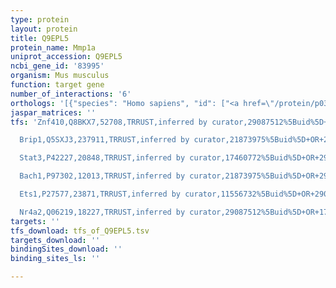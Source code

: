 ```yaml
---
type: protein
layout: protein
title: Q9EPL5
protein_name: Mmp1a
uniprot_accession: Q9EPL5
ncbi_gene_id: '83995'
organism: Mus musculus
function: target gene
number_of_interactions: '6'
orthologs: '[{"species": "Homo sapiens", "id": ["<a href=\"/protein/p03956\">P03956</a>"]}, {"species": "Rattus norvegicus", "id": ["B5DFD5"]}]'
jaspar_matrices: ''
tfs: 'Znf410,Q8BKX7,52708,TRRUST,inferred by curator,29087512%5Buid%5D+OR+12370286%5Buid%5D,Yes

  Brip1,Q5SXJ3,237911,TRRUST,inferred by curator,21873975%5Buid%5D+OR+29087512%5Buid%5D,Yes

  Stat3,P42227,20848,TRRUST,inferred by curator,17460772%5Buid%5D+OR+29087512%5Buid%5D+OR+16205632%5Buid%5D,Yes

  Bach1,P97302,12013,TRRUST,inferred by curator,21873975%5Buid%5D+OR+29087512%5Buid%5D,Yes

  Ets1,P27577,23871,TRRUST,inferred by curator,11556732%5Buid%5D+OR+29087512%5Buid%5D+OR+10949659%5Buid%5D+OR+17283078%5Buid%5D,Yes

  Nr4a2,Q06219,18227,TRRUST,inferred by curator,29087512%5Buid%5D+OR+17283078%5Buid%5D,Yes'
targets: ''
tfs_download: tfs_of_Q9EPL5.tsv
targets_download: ''
bindingSites_download: ''
binding_sites_ls: ''

---
```

